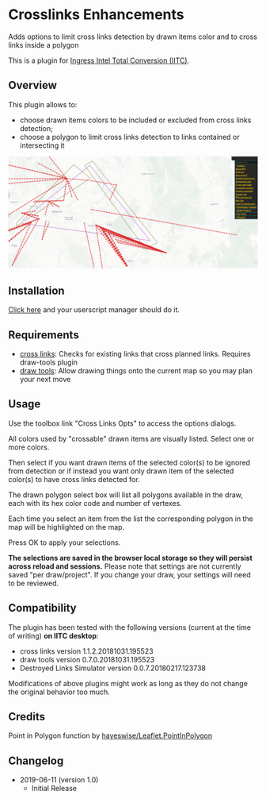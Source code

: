 # Crosslinks Enhancements

Adds options to limit cross links detection by drawn items color and to cross links inside a polygon

This is a plugin for [Ingress Intel Total Conversion (IITC)](https://github.com/iitc-project/ingress-intel-total-conversion/).

## Overview

This plugin allows to:
- choose drawn items colors to be included or excluded from cross links detection;
- choose a polygon to limit cross links detection to links contained or intersecting it

![Crosslinks Enhancements](screenshots/overview-v1.0.gif)

## Installation
[Click here](https://github.com/manierim/crosslinks-enhancements/raw/master/crosslinks-enhancements.user.js) and your userscript manager should do it.

## Requirements

- [cross links](https://iitc.me/desktop/): Checks for existing links that cross planned links. Requires draw-tools plugin
- [draw tools](https://iitc.me/desktop/): Allow drawing things onto the current map so you may plan your next move

## Usage

Use the toolbox link "Cross Links Opts" to access the options dialogs.

All colors used by "crossable" drawn items are visually listed. Select one or more colors.

Then select if you want drawn items of the selected color(s) to be ignored from detection or if instead you want only drawn item of the selected color(s) to have cross links detected for.

The drawn polygon select box will list all polygons available in the draw, each with its hex color code and number of vertexes.

Each time you select an item from the list the corresponding polygon in the map will be highlighted on the map.

Press OK to apply your selections.

**The selections are saved in the browser local storage so they will persist across reload and sessions.**
Please note that settings are not currently saved "per draw/project". If you change your draw, your settings will need to be reviewed.

## Compatibility

The plugin has been tested with the following versions (current at the time of writing) **on IITC desktop**:
- cross links version 1.1.2.20181031.195523
- draw tools version 0.7.0.20181031.195523
- Destroyed Links Simulator version 0.0.7.20180217.123738

Modifications of above plugins might work as long as they do not change the original behavior too much.



## Credits

Point in Polygon function by [hayeswise/Leaflet.PointInPolygon](https://github.com/hayeswise/Leaflet.PointInPolygon)

## Changelog

- 2019-06-11 (version 1.0)
  + Initial Release
